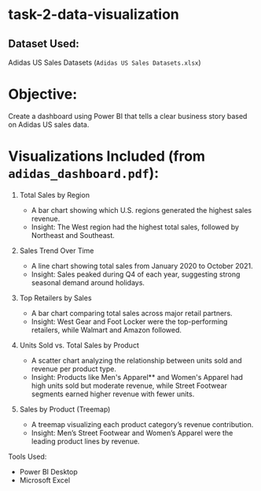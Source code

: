# task-2-data-visualization
##  Dataset Used:
Adidas US Sales Datasets (`Adidas US Sales Datasets.xlsx`)
# Objective:
Create a dashboard using Power BI that tells a clear business story based on Adidas US sales data.
# Visualizations Included (from `adidas_dashboard.pdf`):

1. Total Sales by Region  
   - A bar chart showing which U.S. regions generated the highest sales revenue.
   - Insight: The West region had the highest total sales, followed by Northeast and Southeast.

2. Sales Trend Over Time  
   - A line chart showing total sales from January 2020 to October 2021.
   - Insight: Sales peaked during Q4 of each year, suggesting strong seasonal demand around holidays.

3. Top Retailers by Sales 
   - A bar chart comparing total sales across major retail partners.
   - Insight: West Gear and Foot Locker were the top-performing retailers, while Walmart and Amazon followed.

4. Units Sold vs. Total Sales by Product 
   - A scatter chart analyzing the relationship between units sold and revenue per product type.
   - Insight: Products like Men's Apparel** and Women's Apparel had high units sold but moderate revenue, while Street Footwear segments earned higher revenue with fewer units.

5. Sales by Product (Treemap)  
   - A treemap visualizing each product category’s revenue contribution.
   - Insight: Men’s Street Footwear and Women’s Apparel were the leading product lines by revenue.

Tools Used:
- Power BI Desktop
- Microsoft Excel
